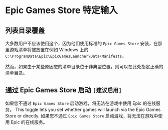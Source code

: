 # Epic Games Store 特定输入

## 列表目录覆盖

大多数用户不应该使用这个，因为他们使用标准的 `Epic Games Store` 安装，在那里游戏清单将被放置在例如 Windows 上的 `C:\ProgramData\Epic\EpicGamesLauncher\Data\Manifests`。

然而，如果由于某些原因您的清单目录位于非典型位置，则可以在此处指定正确的清单目录。

## 通过 Epic Games Store 启动 `[建议启用]`

如果您不通过 `Epic Games Store` 启动游戏，将无法在游戏中使用 Epic 的在线服务。 This toggle lets you set whether games will launch via the Epic Games Store or directly. 如果您不通过 `Epic Games Store` 启动游戏，将无法在游戏中使用 Epic 的在线服务。

